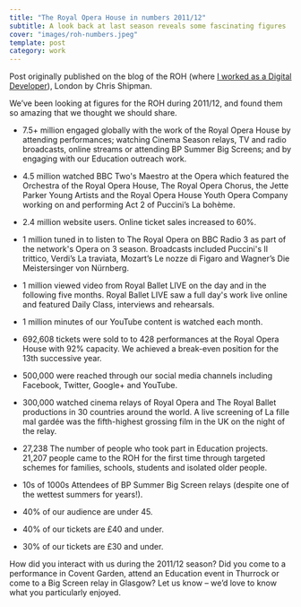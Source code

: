```yaml
---
title: "The Royal Opera House in numbers 2011/12"
subtitle: A look back at last season reveals some fascinating figures
cover: "images/roh-numbers.jpeg"
template: post
category: work
---
```


Post originally published on the blog of the ROH (where [I worked as a Digital Developer](/roh)), London by Chris Shipman.

We’ve been looking at figures for the ROH during 2011/12, and found them so amazing that we thought we should share.

- 7.5+ million engaged globally with the work of the Royal Opera House by attending performances; watching Cinema Season relays, TV and radio broadcasts, online streams or attending BP Summer Big Screens; and by engaging with our Education outreach work.

- 4.5 million watched BBC Two's Maestro at the Opera which featured the Orchestra of the Royal Opera House, The Royal Opera Chorus, the Jette Parker Young Artists and the Royal Opera House Youth Opera Company working on and performing Act 2 of Puccini’s La bohème.

- 2.4 million website users. Online ticket sales increased to 60%.

- 1 million tuned in to listen to The Royal Opera on BBC Radio 3 as part of the network's Opera on 3 season. Broadcasts included Puccini's Il trittico, Verdi’s La traviata, Mozart’s Le nozze di Figaro and Wagner’s Die Meistersinger von Nürnberg.

- 1 million viewed video from Royal Ballet LIVE on the day and in the following five months. Royal Ballet LIVE saw a full day's work live online and featured Daily Class, interviews and rehearsals.

- 1 million minutes of our YouTube content is watched each month.

- 692,608 tickets were sold to to 428 performances at the Royal Opera House with 92% capacity. We achieved a break-even position for the 13th successive year.

- 500,000 were reached through our social media channels including Facebook, Twitter, Google+ and YouTube.

- 300,000 watched cinema relays of Royal Opera and The Royal Ballet productions in 30 countries around the world. A live screening of La fille mal gardée was the fifth-highest grossing film in the UK on the night of the relay.

- 27,238 The number of people who took part in Education projects. 21,207 people came to the ROH for the first time through targeted schemes for families, schools, students and isolated older people.

- 10s of 1000s Attendees of BP Summer Big Screen relays (despite one of the wettest summers for years!).

- 40% of our audience are under 45.

- 40% of our tickets are £40 and under.

- 30% of our tickets are £30 and under.

How did you interact with us during the 2011/12 season? Did you come to a performance in Covent Garden, attend an Education event in Thurrock or come to a Big Screen relay in Glasgow? Let us know – we’d love to know what you particularly enjoyed.
